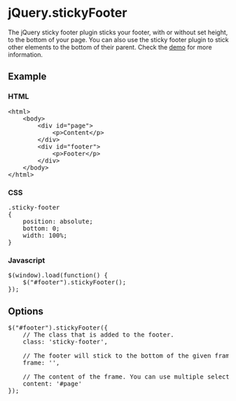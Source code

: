 jQuery.stickyFooter
===================

The jQuery sticky footer plugin sticks your footer, with or without set height, to the bottom of your page. You can also use the sticky footer plugin to stick other elements to the bottom of their parent. Check the [demo](https://miwebb.github.io/jQuery.stickyFooter/) for more information.

## Example

### HTML

<pre>&lt;html>
	&lt;body>
		&lt;div id="page">
			&lt;p>Content&lt;/p>
		&lt;/div>
		&lt;div id="footer">
			&lt;p>Footer&lt;/p>
		&lt;/div>
	&lt;/body>
&lt;/html></pre>

### CSS

<pre>.sticky-footer
{
	position: absolute;
	bottom: 0;
	width: 100%;
}</pre>

### Javascript

<pre>$(window).load(function() {
	$("#footer").stickyFooter();
});</pre>

## Options

<pre>
$("#footer").stickyFooter({
	// The class that is added to the footer.
	class: 'sticky-footer',

	// The footer will stick to the bottom of the given frame. The parent of the footer is used when an empty string is given.
	frame: '',

	// The content of the frame. You can use multiple selectors. e.g. "#header, #body"
	content: '#page'
});</pre>
